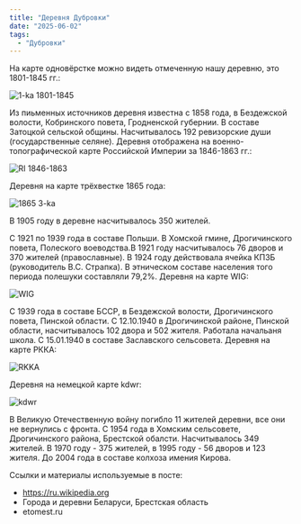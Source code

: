 ```yaml
---
title: "Деревня Дубровки"
date: "2025-06-02"
tags: 
  - "Дубровки"
---
```


На карте одновёрстке можно видеть отмеченную нашу деревню, это 1801-1845 гг.:

![1-ka 1801-1845](https://github.com/user-attachments/assets/96d8c78e-7b00-48a9-982c-d590eb8d37d5) 

Из пиьменных источников деревня известна с 1858 года, в Бездежской волости, Кобринского повета, Гродненской губернии. В составе Затоцкой сельской общины. Насчитывалось 192 ревизорские души (государственные селяне). Деревня отображена на военно-топографической карте Российской Империи за 1846-1863 гг.:

![RI 1846-1863](https://github.com/user-attachments/assets/fbdd7dc5-4460-4a73-8bc1-c3ddaa84ba7d)

Деревня на карте трёхвестке 1865 года:

![1865 3-ka](https://github.com/user-attachments/assets/a4e2325f-bea7-44f4-8e38-c52f3b5cb009)

В 1905 году в деревне насчитывалось 350 жителей.

С 1921 по 1939 года в составе Польши. В Хомской гмине, Дрогичинского повета, Полеского воеводства.В 1921 году насчитывалось 76 дворов и 370 жителей (православные). В 1924 году действовала ячейка КПЗБ (руководитель В.С. Страпка). В этническом составе населения того периода полешуки составляли 79,2%. Деревня на карте WIG:

![WIG](https://github.com/user-attachments/assets/ca2c8551-a384-4d22-a69a-c2d37a1416d1)

С 1939 года в составе БССР, в Бездежской волости, Дрогичинского повета, Пинской области. С 12.10.1940 в Дрогичинской районе, Пинской области, насчитывалось 102 двора и 502 жителя. Работала начальаня школа. С 15.01.1940 в составе Заславского сельсовета. Деревня на карте РККА:

![RKKA](https://github.com/user-attachments/assets/8a1cc50d-dc53-4c14-83d6-6cc00641add3)

Деревня на немецкой карте kdwr:

![kdwr](https://github.com/user-attachments/assets/4ce3b593-94fa-4b70-997e-c7369f5c6e6c)

В Великую Отечественную войну погибло 11 жителей деревни, все они не вернулись с фронта. С 1954 года в Хомским сельсовете, Дрогичинского района, Брестской обалсти. Насчитывалось 349 жителей. В 1970 году - 375 жителей, в 1995 году - 56 дворов и 123 жителя. До 2004 года в составе колхоза имения Кирова.

Ссылки и материалы используемые в посте:
- https://ru.wikipedia.org
- Города и деревни Беларуси, Брестская область
- etomest.ru
